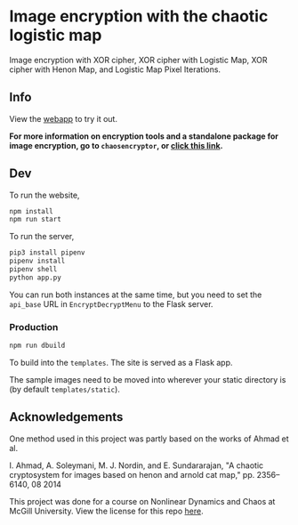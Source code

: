 # Image encryption with the chaotic logistic map

Image encryption with XOR cipher, XOR cipher with Logistic Map, XOR cipher with Henon Map, and Logistic Map Pixel Iterations.


## Info
View the [webapp](https://logistic-map-326.herokuapp.com/) to try it out. 

**For more information on encryption tools and a standalone package for image encryption, go to ``chaosencryptor``, or [click this link](https://github.com/WiIIiamTang/logistic-map-encryption/tree/main/chaosencryptor).**

## Dev

To run the website,
```sh
npm install
npm run start
```

To run the server,
```sh
pip3 install pipenv
pipenv install
pipenv shell
python app.py
```

You can run both instances at the same time, but you need to set the ``api_base`` URL in ``EncryptDecryptMenu`` to the Flask server.

### Production
```sh
npm run dbuild
```
To build into the ``templates``. The site is served as a Flask app. 

The sample images need to be moved into wherever your static directory is (by default ``templates/static``).

##  Acknowledgements

One method used in this project was partly based on the works of Ahmad et al.

I. Ahmad, A. Soleymani, M. J. Nordin, and E. Sundararajan, "A chaotic cryptosystem for images based on henon and arnold cat map," pp. 2356–6140, 08 2014

This project was done for a course on Nonlinear Dynamics and Chaos at McGill University. View the license for this repo [here](https://github.com/WiIIiamTang/logistic-map-encryption/blob/main/LICENSE.txt).
